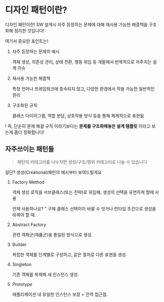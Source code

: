 # 디자인 패턴이란?

디자인 패턴이란!
SW 설계시 자주 등장하는 문제에 대해 재사용 가능한 해결책을 구조화해 정리한 것입니다!

여기서 중요한 포인트는!

1. 자주 등장하는 문제의 예시

   객체 생성, 의존성 관리, 상태 전환, 행동 위임 등 개발에서 반복적으로 마주치는 설계 이슈

2. 재사용 가능한 해결책

   특정 언어나 프레임워크에 종속되지 않고, 다양한 환경에서 적용 가능한 일반적인 원리

3. 구조화된 규칙

   클래스 다이어그램, 역할 분담, 상호작용 방식 등을 통해 체계적으로 표현됨

! 즉, 단순히 문제 해결 규칙 이라기보다는 **문제를 구조화해놓은 설계 템플릿** 이라고 보는게 좀더 정확합니다!

## 자주쓰이는 패턴들

> 패턴의 카테고리를 나누자면 생성/구조/행위 카테고리로 나눌 수 있습니다

일단? 생성(Creational)패턴의 예시부터 보여드릴게요

1. Factory Method

   객체 생성 로직을 서브클래스(또는 전략)로 위임해, 생성의 선택을 유연하게 할때 사용

   언제 사용하나요? " 구체 클래스 선택이이 바뀔 수 잇거나 런타임 조건으로 생성을 바꿔야 할 때.

2. Abstract Factory

   관련 객체군(제품군)을 통일된 방식으로 생성.

3. Builder

   복잡한 객체를 단계별로 구성하고, 같은 절차로 다른 표현을 생성.

4. Singleton

   기존 객체를 복제해 새 인스턴스 생성.

5. Prototype

   애플리케이션 내 유일한 인스턴스 보장 + 전역 접근점.
